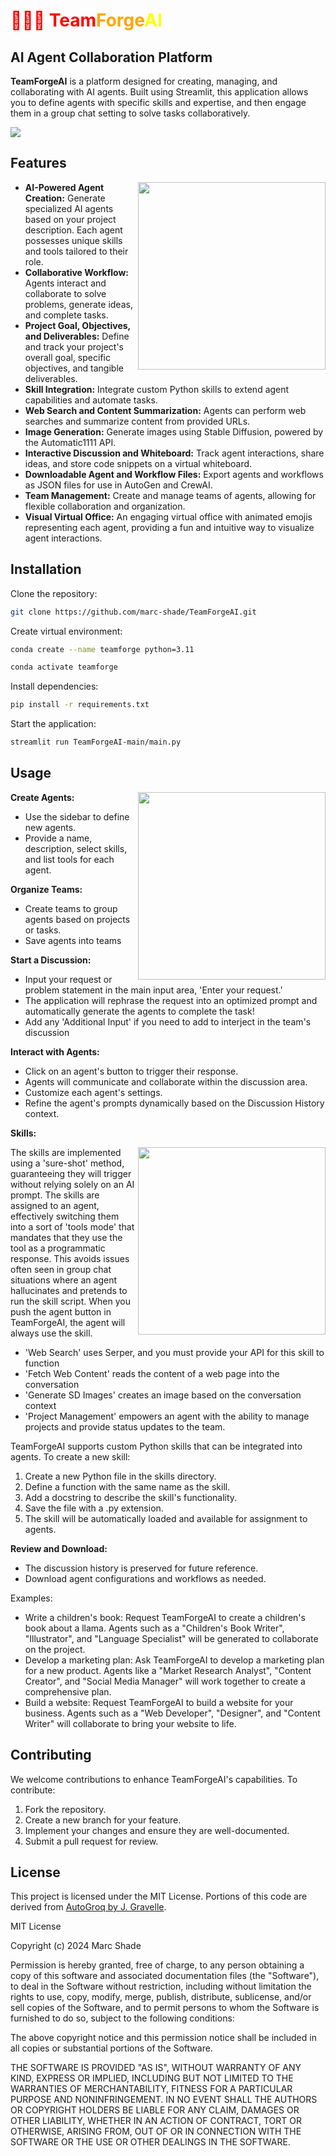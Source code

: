 <h1 style="color: red;">🦊🐻🐹 Team<span style="color: orange;">Forge</span><span style="color: yellow;">AI</span></h1>


## AI Agent Collaboration Platform

**TeamForgeAI** is a platform designed for creating, managing, and collaborating with AI agents. Built using Streamlit, this application allows you to define agents with specific skills and expertise, and then engage them in a group chat setting to solve tasks collaboratively.

<img src="https://2acrestudios.com/wp-content/uploads/2024/05/Screenshot-2024-05-27-at-6.43.26 AM.png" />


## Features

<img src ="https://2acrestudios.com/wp-content/uploads/2024/05/00016-1652154937.png" align="right" style="width: 300px;" />

- **AI-Powered Agent Creation:** Generate specialized AI agents based on your project description. Each agent possesses unique skills and tools tailored to their role.
- **Collaborative Workflow:** Agents interact and collaborate to solve problems, generate ideas, and complete tasks.
- **Project Goal, Objectives, and Deliverables:** Define and track your project's overall goal, specific objectives, and tangible deliverables.
- **Skill Integration:** Integrate custom Python skills to extend agent capabilities and automate tasks.
- **Web Search and Content Summarization:** Agents can perform web searches and summarize content from provided URLs.
- **Image Generation:** Generate images using Stable Diffusion, powered by the Automatic1111 API.
- **Interactive Discussion and Whiteboard:** Track agent interactions, share ideas, and store code snippets on a virtual whiteboard.
- **Downloadable Agent and Workflow Files:** Export agents and workflows as JSON files for use in AutoGen and CrewAI.
- **Team Management:** Create and manage teams of agents, allowing for flexible collaboration and organization.
- **Visual Virtual Office:** An engaging virtual office with animated emojis representing each agent, providing a fun and intuitive way to visualize agent interactions.


## Installation

Clone the repository:
```bash
git clone https://github.com/marc-shade/TeamForgeAI.git
```

Create virtual environment:
```bash
conda create --name teamforge python=3.11
```

```bash
conda activate teamforge
```

Install dependencies:
```bash
pip install -r requirements.txt
```

Start the application:
```bash
streamlit run TeamForgeAI-main/main.py
```

## Usage

<img src="https://2acrestudios.com/wp-content/uploads/2024/05/grid-0006.png" align="right" style="width: 300px;" />

**Create Agents:**
- Use the sidebar to define new agents.
- Provide a name, description, select skills, and list tools for each agent.

**Organize Teams:**
- Create teams to group agents based on projects or tasks.
- Save agents into teams

**Start a Discussion:**
- Input your request or problem statement in the main input area, 'Enter your request.'
- The application will rephrase the request into an optimized prompt and automatically generate the agents to complete the task!
- Add any 'Additional Input' if you need to add to interject in the team's discussion

**Interact with Agents:**
- Click on an agent's button to trigger their response.
- Agents will communicate and collaborate within the discussion area.
- Customize each agent's settings.
- Refine the agent's prompts dynamically based on the Discussion History context.

**Skills:**

<img src ="https://2acrestudios.com/wp-content/uploads/2024/05/00017-1652154938.png" align="right" style="width: 300px;" />

The skills are implemented using a 'sure-shot' method, guaranteeing they will trigger without relying solely on an AI prompt. The skills are assigned to an agent, effectively switching them into a sort of 'tools mode' that mandates that they use the tool as a programmatic response. This avoids issues often seen in group chat situations where an agent hallucinates and pretends to run the skill script. When you push the agent button in TeamForgeAI, the agent will always use the skill.
- 'Web Search' uses Serper, and you must provide your API for this skill to function
- 'Fetch Web Content' reads the content of a web page into the conversation
- 'Generate SD Images' creates an image based on the conversation context
- 'Project Management' empowers an agent with the ability to manage projects and provide status updates to the team.

TeamForgeAI supports custom Python skills that can be integrated into agents. To create a new skill:
1. Create a new Python file in the skills directory.
2. Define a function with the same name as the skill.
3. Add a docstring to describe the skill's functionality.
4. Save the file with a .py extension.
5. The skill will be automatically loaded and available for assignment to agents.

**Review and Download:**
- The discussion history is preserved for future reference.
- Download agent configurations and workflows as needed.

Examples: 
- Write a children's book: Request TeamForgeAI to create a children's book about a llama. Agents such as a "Children's Book Writer", "Illustrator", and "Language Specialist" will be generated to collaborate on the project.
- Develop a marketing plan: Ask TeamForgeAI to develop a marketing plan for a new product. Agents like a "Market Research Analyst", "Content Creator", and "Social Media Manager" will work together to create a comprehensive plan.
- Build a website: Request TeamForgeAI to build a website for your business. Agents such as a "Web Developer", "Designer", and "Content Writer" will collaborate to bring your website to life.

## Contributing

We welcome contributions to enhance TeamForgeAI's capabilities. To contribute:
1. Fork the repository.
2. Create a new branch for your feature.
3. Implement your changes and ensure they are well-documented.
4. Submit a pull request for review.

## License

This project is licensed under the MIT License. Portions of this code are derived from [AutoGroq by J. Gravelle](https://github.com/jgravelle/AutoGroq).

MIT License

Copyright (c) 2024 Marc Shade

Permission is hereby granted, free of charge, to any person obtaining a copy of this software and associated documentation files (the "Software"), to deal in the Software without restriction, including without limitation the rights to use, copy, modify, merge, publish, distribute, sublicense, and/or sell copies of the Software, and to permit persons to whom the Software is furnished to do so, subject to the following conditions:

The above copyright notice and this permission notice shall be included in all copies or substantial portions of the Software.

THE SOFTWARE IS PROVIDED "AS IS", WITHOUT WARRANTY OF ANY KIND, EXPRESS OR IMPLIED, INCLUDING BUT NOT LIMITED TO THE WARRANTIES OF MERCHANTABILITY, FITNESS FOR A PARTICULAR PURPOSE AND NONINFRINGEMENT. IN NO EVENT SHALL THE AUTHORS OR COPYRIGHT HOLDERS BE LIABLE FOR ANY CLAIM, DAMAGES OR OTHER LIABILITY, WHETHER IN AN ACTION OF CONTRACT, TORT OR OTHERWISE, ARISING FROM, OUT OF OR IN CONNECTION WITH THE SOFTWARE OR THE USE OR OTHER DEALINGS IN THE SOFTWARE.

